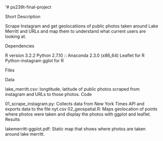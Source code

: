 '# ps239t-final-project

Short Description

Scrape Instagram and get geolocatiions of public photos taken around Lake Merritt and URLs and map them to understand what current users are looking at. 


Dependencies

R version 3.2.2
Python 2.7.10 :: Anaconda 2.3.0 (x86_64)
Leaflet for R
Python-instagram
gglot for R

Files

Data

lake_merritt.csv: longtitude, latitude of public photos scraped from instagram and URLs to those photos.
Code

01_scrape_instagram.py: Collects data from New York Times API and exports data to the file nyt.csv
02_geospatial.R: Maps geolocation of points where photos were taken and display the photos with ggplot and leaflet.
Results

lakemerritt-ggplot.pdf: Static map that shows where photos are taken around lake merritt.

